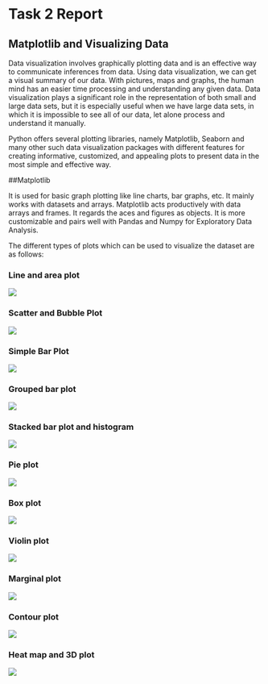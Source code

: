 # Task 2 Report
## Matplotlib and Visualizing Data

Data visualization involves graphically plotting data and is an effective way to communicate inferences from data. Using data visualization, we can get a visual summary of our data. With pictures, maps and graphs, the human mind has an easier time processing and understanding any given data. Data visualization plays a significant role in the representation of both small and large data sets, but it is especially useful when we have large data sets, in which it is impossible to see all of our data, let alone process and understand it manually.

Python offers several plotting libraries, namely Matplotlib, Seaborn and many other such data visualization packages with different features for creating informative, customized, and appealing plots to present data in the most simple and effective way.

##Matplotlib

It is used for basic graph plotting like line charts, bar graphs, etc. It mainly works with datasets and arrays. Matplotlib acts productively with data arrays and frames. It regards the aces and figures as objects. It is more customizable and pairs well with Pandas and Numpy for Exploratory Data Analysis.

The different types of plots which can be used to visualize the dataset are as follows: 


### Line and area plot

![](https://github.com/sharanEN27/Marvel-coursework/blob/main/Task%202%20images/Line%20and%20area.png?raw=true)

### Scatter and Bubble Plot

![](https://github.com/sharanEN27/Marvel-coursework/blob/main/Task%202%20images/Scatter%20and%20bubble.png?raw=true)

### Simple Bar Plot

![](https://github.com/sharanEN27/Marvel-coursework/blob/main/Task%202%20images/Simple%20bar%20plot.png?raw=true)

### Grouped bar plot

![](https://github.com/sharanEN27/Marvel-coursework/blob/main/Task%202%20images/Grouped%20bar%20plot.png?raw=true)

### Stacked bar plot and histogram

![](https://github.com/sharanEN27/Marvel-coursework/blob/main/Task%202%20images/Stacked%20bar%20plot%20and%20histogram.png?raw=true)

### Pie plot

![](https://github.com/sharanEN27/Marvel-coursework/blob/main/Task%202%20images/Pie%20plot.png?raw=true)

### Box plot

![](https://github.com/sharanEN27/Marvel-coursework/blob/main/Task%202%20images/Box%20plot.png?raw=true)

### Violin plot

![](https://github.com/sharanEN27/Marvel-coursework/blob/main/Task%202%20images/Violin%20plot.png?raw=true)

### Marginal plot

![](https://github.com/sharanEN27/Marvel-coursework/blob/main/Task%202%20images/Marginal%20plot.png?raw=true)

### Contour plot

![](https://github.com/sharanEN27/Marvel-coursework/blob/main/Task%202%20images/Contour%20plot.png?raw=true)

### Heat map and 3D plot

![](https://github.com/sharanEN27/Marvel-coursework/blob/main/Task%202%20images/Heat%20map%20and%203D%20plot.png?raw=true)
